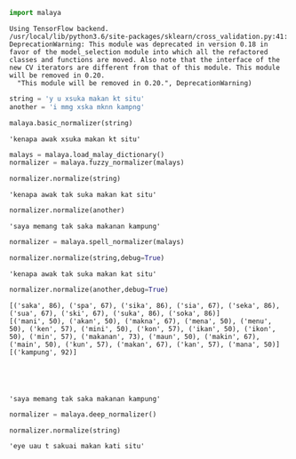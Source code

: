 

```python
import malaya
```

    Using TensorFlow backend.
    /usr/local/lib/python3.6/site-packages/sklearn/cross_validation.py:41: DeprecationWarning: This module was deprecated in version 0.18 in favor of the model_selection module into which all the refactored classes and functions are moved. Also note that the interface of the new CV iterators are different from that of this module. This module will be removed in 0.20.
      "This module will be removed in 0.20.", DeprecationWarning)



```python
string = 'y u xsuka makan kt situ'
another = 'i mmg xska mknn kampng'
```


```python
malaya.basic_normalizer(string)
```




    'kenapa awak xsuka makan kt situ'




```python
malays = malaya.load_malay_dictionary()
normalizer = malaya.fuzzy_normalizer(malays)
```


```python
normalizer.normalize(string)
```




    'kenapa awak tak suka makan kat situ'




```python
normalizer.normalize(another)
```




    'saya memang tak saka makanan kampung'




```python
normalizer = malaya.spell_normalizer(malays)
```


```python
normalizer.normalize(string,debug=True)
```




    'kenapa awak tak suka makan kat situ'




```python
normalizer.normalize(another,debug=True)
```

    [('saka', 86), ('spa', 67), ('sika', 86), ('sia', 67), ('seka', 86), ('sua', 67), ('ski', 67), ('suka', 86), ('soka', 86)]
    [('mani', 50), ('akan', 50), ('makna', 67), ('mena', 50), ('menu', 50), ('ken', 57), ('mini', 50), ('kon', 57), ('ikan', 50), ('ikon', 50), ('min', 57), ('makanan', 73), ('maun', 50), ('makin', 67), ('main', 50), ('kun', 57), ('makan', 67), ('kan', 57), ('mana', 50)]
    [('kampung', 92)]





    'saya memang tak saka makanan kampung'




```python
normalizer = malaya.deep_normalizer()
```


```python
normalizer.normalize(string)
```




    'eye uau t sakuai makan kati situ'
